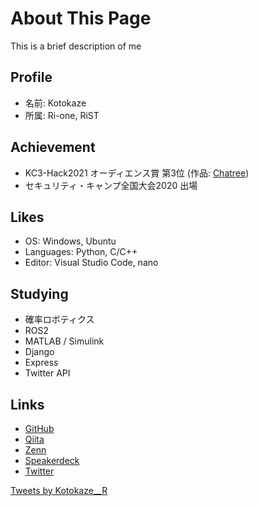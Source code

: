 # About This Page
This is a brief description of me

## Profile
- 名前: Kotokaze
- 所属: Ri-one, RiST

## Achievement
- KC3-Hack2021 オーディエンス賞 第3位 (作品: [Chatree](https://github.com/kc3hack/2021_h))
- セキュリティ・キャンプ全国大会2020 出場

## Likes
- OS: Windows, Ubuntu
- Languages: Python, C/C++
- Editor: Visual Studio Code, nano

## Studying
- 確率ロボティクス
- ROS2
- MATLAB / Simulink
- Django
- Express
- Twitter API

## Links
- [GitHub](https://github.com/Kotokaze)
- [Qiita](https://qiita.com/Kotokaze)
- [Zenn](https://zenn.dev/kotokaze)
- [Speakerdeck](https://speakerdeck.com/kotokaze)
- [Twitter](https://twitter.com/Kotokaze__R)

<a class="twitter-timeline" data-width="400" data-height="600" data-theme="light" href="https://twitter.com/Kotokaze__R?ref_src=twsrc%5Etfw">Tweets by Kotokaze__R</a> <script async src="https://platform.twitter.com/widgets.js" charset="utf-8"></script> 
